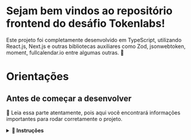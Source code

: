 # Sejam bem vindos ao repositório frontend do desáfio Tokenlabs!

Este projeto foi completamente desenvolvido em TypeScript, utilizando React.js, Next.js e outras bibliotecas auxiliares como Zod, jsonwebtoken, moment, fullcalendar.io entre algumas outras. 🚀

# Orientações

## Antes de começar a desenvolver

👀 Leia essa parte atentamente, pois aqui você encontrará informações importantes para rodar corretamente o projeto.

<details>
<summary><strong> 🔰 Instruções </strong></summary><br />

1. Clone o repositório

-   `git clone https://github.com/Gabrielja2/my-calendary.git`

2. Entre na pasta do repositório que você acabou de clonar:

-   `cd pasta-do-repositório`

3. Instale as dependências

-   `npm install`

4. Configure as variáveis de ambiente se necessário:

-   Crie um arquivo .env na raiz do projeto e preencha as variáveis de ambiente, como a URL base da api: API_BASE_URL= `http://localhost:3333/api`.

6. Dentro do diretório my-calendary, abra um terminal e inicie rode o projeto:

-   `npm run dev`

</details><br />
